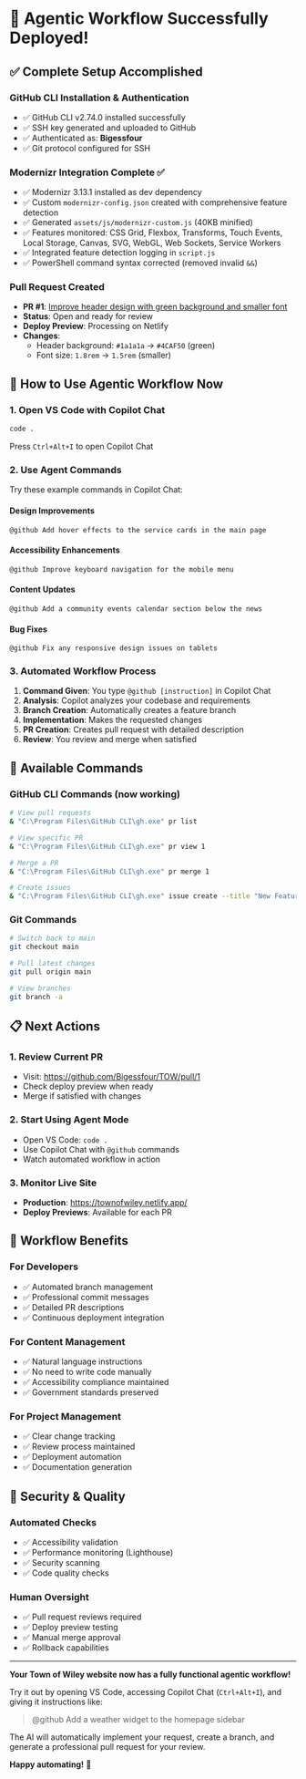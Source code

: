 # 🎉 Agentic Workflow Successfully Deployed!

## ✅ Complete Setup Accomplished

### GitHub CLI Installation & Authentication
- ✅ GitHub CLI v2.74.0 installed successfully
- ✅ SSH key generated and uploaded to GitHub
- ✅ Authenticated as: **Bigessfour**
- ✅ Git protocol configured for SSH

### Modernizr Integration Complete ✅
- ✅ Modernizr 3.13.1 installed as dev dependency
- ✅ Custom `modernizr-config.json` created with comprehensive feature detection
- ✅ Generated `assets/js/modernizr-custom.js` (40KB minified)
- ✅ Features monitored: CSS Grid, Flexbox, Transforms, Touch Events, Local Storage, Canvas, SVG, WebGL, Web Sockets, Service Workers
- ✅ Integrated feature detection logging in `script.js`
- ✅ PowerShell command syntax corrected (removed invalid `&&`)

### Pull Request Created
- **PR #1**: [Improve header design with green background and smaller font](https://github.com/Bigessfour/TOW/pull/1)
- **Status**: Open and ready for review
- **Deploy Preview**: Processing on Netlify
- **Changes**: 
  - Header background: `#1a1a1a` → `#4CAF50` (green)
  - Font size: `1.8rem` → `1.5rem` (smaller)

## 🚀 How to Use Agentic Workflow Now

### 1. Open VS Code with Copilot Chat
```bash
code .
```
Press `Ctrl+Alt+I` to open Copilot Chat

### 2. Use Agent Commands
Try these example commands in Copilot Chat:

#### Design Improvements
```
@github Add hover effects to the service cards in the main page
```

#### Accessibility Enhancements
```
@github Improve keyboard navigation for the mobile menu
```

#### Content Updates
```
@github Add a community events calendar section below the news
```

#### Bug Fixes
```
@github Fix any responsive design issues on tablets
```

### 3. Automated Workflow Process
1. **Command Given**: You type `@github [instruction]` in Copilot Chat
2. **Analysis**: Copilot analyzes your codebase and requirements
3. **Branch Creation**: Automatically creates a feature branch
4. **Implementation**: Makes the requested changes
5. **PR Creation**: Creates pull request with detailed description
6. **Review**: You review and merge when satisfied

## 🔧 Available Commands

### GitHub CLI Commands (now working)
```bash
# View pull requests
& "C:\Program Files\GitHub CLI\gh.exe" pr list

# View specific PR
& "C:\Program Files\GitHub CLI\gh.exe" pr view 1

# Merge a PR
& "C:\Program Files\GitHub CLI\gh.exe" pr merge 1

# Create issues
& "C:\Program Files\GitHub CLI\gh.exe" issue create --title "New Feature Request"
```

### Git Commands
```bash
# Switch back to main
git checkout main

# Pull latest changes
git pull origin main

# View branches
git branch -a
```

## 📋 Next Actions

### 1. Review Current PR
- Visit: https://github.com/Bigessfour/TOW/pull/1
- Check deploy preview when ready
- Merge if satisfied with changes

### 2. Start Using Agent Mode
- Open VS Code: `code .`
- Use Copilot Chat with `@github` commands
- Watch automated workflow in action

### 3. Monitor Live Site
- **Production**: https://townofwiley.netlify.app/
- **Deploy Previews**: Available for each PR

## 🎯 Workflow Benefits

### For Developers
- ✅ Automated branch management
- ✅ Professional commit messages
- ✅ Detailed PR descriptions
- ✅ Continuous deployment integration

### For Content Management
- ✅ Natural language instructions
- ✅ No need to write code manually
- ✅ Accessibility compliance maintained
- ✅ Government standards preserved

### For Project Management
- ✅ Clear change tracking
- ✅ Review process maintained
- ✅ Deployment automation
- ✅ Documentation generation

## 🔐 Security & Quality

### Automated Checks
- ✅ Accessibility validation
- ✅ Performance monitoring (Lighthouse)
- ✅ Security scanning
- ✅ Code quality checks

### Human Oversight
- ✅ Pull request reviews required
- ✅ Deploy preview testing
- ✅ Manual merge approval
- ✅ Rollback capabilities

---

**Your Town of Wiley website now has a fully functional agentic workflow!** 

Try it out by opening VS Code, accessing Copilot Chat (`Ctrl+Alt+I`), and giving it instructions like:

> @github Add a weather widget to the homepage sidebar

The AI will automatically implement your request, create a branch, and generate a professional pull request for your review.

**Happy automating!** 🚀
